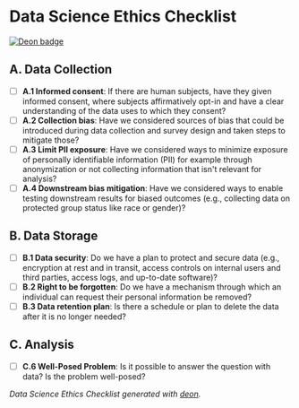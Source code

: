 # Data Science Ethics Checklist

[![Deon badge](https://img.shields.io/badge/ethics%20checklist-deon-brightgreen.svg?style=popout-square)](http://deon.drivendata.org/)

## A. Data Collection
 - [ ] **A.1 Informed consent**: If there are human subjects, have they given informed consent, where subjects affirmatively opt-in and have a clear understanding of the data uses to which they consent?
 - [ ] **A.2 Collection bias**: Have we considered sources of bias that could be introduced during data collection and survey design and taken steps to mitigate those?
 - [ ] **A.3 Limit PII exposure**: Have we considered ways to minimize exposure of personally identifiable information (PII) for example through anonymization or not collecting information that isn't relevant for analysis?
 - [ ] **A.4 Downstream bias mitigation**: Have we considered ways to enable testing downstream results for biased outcomes (e.g., collecting data on protected group status like race or gender)?

## B. Data Storage
 - [ ] **B.1 Data security**: Do we have a plan to protect and secure data (e.g., encryption at rest and in transit, access controls on internal users and third parties, access logs, and up-to-date software)?
 - [ ] **B.2 Right to be forgotten**: Do we have a mechanism through which an individual can request their personal information be removed?
 - [ ] **B.3 Data retention plan**: Is there a schedule or plan to delete the data after it is no longer needed?

## C. Analysis
 - [ ] **C.6 Well-Posed Problem**: Is it possible to answer the question with data? Is the problem well-posed?

*Data Science Ethics Checklist generated with [deon](http://deon.drivendata.org).*
